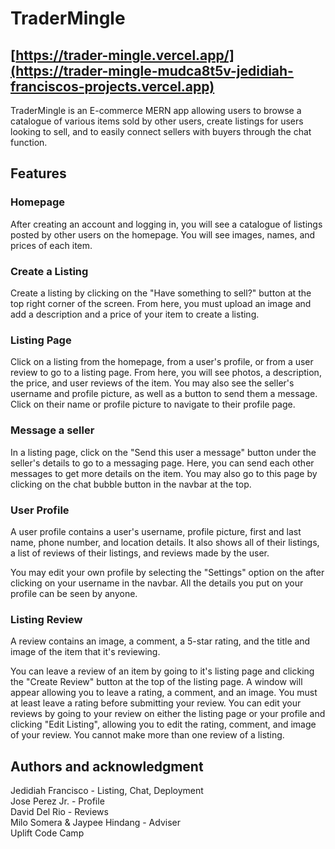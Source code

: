 # TraderMingle

## [https://trader-mingle.vercel.app/](https://trader-mingle-mudca8t5v-jedidiah-franciscos-projects.vercel.app)

TraderMingle is an E-commerce MERN app allowing users to browse a catalogue of various items sold by other users, create listings for users looking to sell, and to easily connect sellers with buyers through the chat function.

## Features

### Homepage

After creating an account and logging in, you will see a catalogue of listings posted by other users on the homepage. You will see images, names, and prices of each item.

### Create a Listing

Create a listing by clicking on the "Have something to sell?" button at the top right corner of the screen. From here, you must upload an image and add a description and a price of your item to create a listing.

### Listing Page

Click on a listing from the homepage, from a user's profile, or from a user review to go to a listing page. From here, you will see photos, a description, the price, and user reviews of the item. You may also see the seller's username and profile picture, as well as a button to send them a message. Click on their name or profile picture to navigate to their profile page.

### Message a seller

In a listing page, click on the "Send this user a message" button under the seller's details to go to a messaging page. Here, you can send each other messages to get more details on the item. You may also go to this page by clicking on the chat bubble button in the navbar at the top.

### User Profile

A user profile contains a user's username, profile picture, first and last name, phone number, and location details. It also shows all of their listings, a list of reviews of their listings, and reviews made by the user.

You may edit your own profile by selecting the "Settings" option on the after clicking on your username in the navbar. All the details you put on your profile can be seen by anyone.

### Listing Review

A review contains an image, a comment, a 5-star rating, and the title and image of the item that it's reviewing.

You can leave a review of an item by going to it's listing page and clicking the "Create Review" button at the top of the listing page. A window will appear allowing you to leave a rating, a comment, and an image. You must at least leave a rating before submitting your review. You can edit your reviews by going to your review on either the listing page or your profile and clicking "Edit Listing", allowing you to edit the rating, comment, and image of your review. You cannot make more than one review of a listing.

## Authors and acknowledgment

Jedidiah Francisco - Listing, Chat, Deployment <br/>
Jose Perez Jr. - Profile <br/>
David Del Rio - Reviews <br/>
Milo Somera & Jaypee Hindang - Adviser <br/>
Uplift Code Camp
